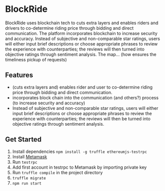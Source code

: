 # BlockRide

BlockRide uses blockchain tech to cuts extra layers and enables riders and drivers to co-determine riding price through bidding and direct communication. The platform incorporates blockchain to increase security and accuracy. Instead of subjective and non-comparable star ratings, users will either input brief descriptions or choose appropriate phrases to review the experience with counterparties; the reviews will then turned into objective ratings through sentiment analysis.  The map... (how ensures the timeliness pickup of requests)

## Features

* (cuts extra layers and) enables rider and user to co-determine riding price through bidding and direct communication.
* incorporates block chain into the communication (and others?) process (to increase security and accuracy)
* Instead of subjective and non-comparable star ratings, users will either input brief descriptions or choose appropriate phrases to review the experience with counterparties; the reviews will then be turned into objective ratings through sentiment analysis.  

## Get Started

1. Install dependencies `npm install -g truffle ethereumjs-testrpc`
1. Install [Metamask](https://metamask.io/)
1. Run `testrpc`
1. Add first account in testrpc to Metamask by importing private key
1. Run `truffle compile` in the project directory
1. `truffle migrate`
1. `npm run start`
